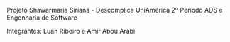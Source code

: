 Projeto Shawarmaria Siriana - Descomplica UniAmérica 2º Período ADS e Engenharia de Software

Integrantes: Luan Ribeiro e Amir Abou Arabi